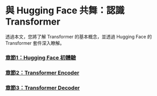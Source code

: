 # 與 Hugging Face 共舞：認識 Transformer

透過本文，您將了解 Transformer 的基本概念，並透過 Hugging Face 的 Transformer 套件深入瞭解。

### [章節1：Hugging Face 初體驗](https://colab.research.google.com/github/jonascheng/learning-transformer-with-huggingface/blob/main/intro-huggingface.ipynb)

### [章節2：Transformer Encoder](https://colab.research.google.com/github/jonascheng/learning-transformer-with-huggingface/blob/main/intro-transformer-encoder.ipynb)

### [章節3：Transformer Decoder](https://colab.research.google.com/github/jonascheng/learning-transformer-with-huggingface/blob/main/intro-transformer-decoder.ipynb)
